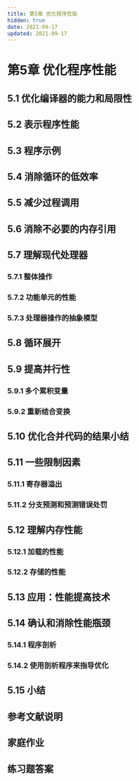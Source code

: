 ```yaml
---
title: 第5章 优化程序性能
hidden: true
date: 2021-09-17
updated: 2021-09-17
---
```


# 第5章 优化程序性能

## 5.1 优化编译器的能力和局限性

## 5.2 表示程序性能

## 5.3 程序示例

## 5.4 消除循环的低效率

## 5.5 减少过程调用

## 5.6 消除不必要的内存引用

## 5.7 理解现代处理器

### 5.7.1 整体操作

### 5.7.2 功能单元的性能

### 5.7.3 处理器操作的抽象模型

## 5.8 循环展开

## 5.9 提高并行性

### 5.9.1 多个累积变量

### 5.9.2 重新结合变换

## 5.10 优化合并代码的结果小结

## 5.11 一些限制因素

### 5.11.1 寄存器溢出

### 5.11.2 分支预测和预测错误处罚

## 5.12 理解内存性能

### 5.12.1 加载的性能

### 5.12.2 存储的性能

## 5.13 应用：性能提高技术

## 5.14 确认和消除性能瓶颈

### 5.14.1 程序剖析

### 5.14.2 使用剖析程序来指导优化

## 5.15 小结

## 参考文献说明

## 家庭作业

## 练习题答案
